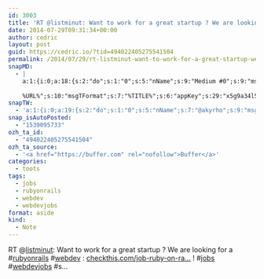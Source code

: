 ```yaml
---
id: 3003
title: 'RT @listminut: Want to work for a great startup ? We are looking for a #rubyonrails #webdev : checkthis.com/job-ruby-on-ra… ! #jobs #webdevjobs #s…'
date: 2014-07-29T09:31:34+00:00
author: cedric
layout: post
guid: https://cedric.io/?tid=494022405275541504
permalink: /2014/07/29/rt-listminut-want-to-work-for-a-great-startup-we-are-looking-for-a-rubyonrails-webdev-checkthis-com-job-ruby-on-ra-jobs-webdevjobs-s/
snapMD:
  - |
    a:1:{i:0;a:18:{s:2:"do";s:1:"0";s:5:"nName";s:9:"Medium #0";s:9:"msgFormat";s:19:"%FULLTEXT%
    
    %URL%";s:10:"msgTFormat";s:7:"%TITLE%";s:6:"appKey";s:29:"x5g9a34l5z294i5y2q284e4g54454";s:6:"appSec";s:85:"d3h0a44e4s2b4i5u2r234m5f5b4v2l5q2a444h574347464a454x2w20374447494c484b4w2c464f5u2d4z2";s:8:"inclTags";s:1:"1";s:7:"fltrsOn";i:0;s:5:"fltrs";a:0:{}s:7:"proxyOn";i:0;s:7:"useSURL";i:0;s:1:"v";i:350;s:4:"publ";s:1:"0";s:11:"accessToken";s:65:"2353413aa5437433e5648ccf74a16119308317c52d1a24d8ed99f26add037528a";s:12:"appAppUserID";s:65:"104b21fd8da79171a6e7bf800d03b4b761204f242935e05d2d86850a6b1635f77";s:14:"appAppUserName";s:26:"Cédric Bousmanne (akyrho)";s:13:"appAppUserURL";s:26:"https://medium.com/@akyrho";s:7:"pubList";a:0:{}}}
snapTW:
  - 'a:1:{i:0;a:19:{s:2:"do";s:1:"0";s:5:"nName";s:7:"@akyrho";s:9:"msgFormat";s:26:"%TITLE%. %EXCERPT% - %URL%";s:6:"appKey";s:55:"x5g9a8325v2y475r3c4m48584n53446p423r3r5u3e356j5j3k4r2p3";s:6:"appSec";s:105:"d3h0a94o46415u594v3q5l5n5l4r4x474x4j484o473u4i5w2m4k494z2k344n306n5r3l5v2s554p4n3p3k45495c3z4v4d3m3u5w525";s:7:"fltrsOn";i:0;s:5:"fltrs";a:0:{}s:7:"proxyOn";i:0;s:7:"useSURL";i:0;s:1:"v";i:350;s:5:"twURL";s:25:"http://twitter.com/akyrho";s:11:"accessToken";s:50:"6678782-Eyg60SCeh7762DEIsYtTPD5GVeOuSN8ATMdF2Lpppe";s:14:"accessTokenSec";s:45:"PgGDCbcYLJnR5esZjY9ID72A33mUNCYnQwaQTBsojSJNa";s:5:"tw140";i:0;s:10:"riComments";s:1:"1";s:11:"riCommentsM";s:1:"1";s:12:"riCommentsAA";s:1:"1";s:8:"attchImg";s:1:"1";s:9:"wpImgSize";s:4:"full";}}'
snap_isAutoPosted:
  - "1539095733"
ozh_ta_id:
  - "494022405275541504"
ozh_ta_source:
  - '<a href="https://buffer.com" rel="nofollow">Buffer</a>'
categories:
  - toots
tags:
  - jobs
  - rubyonrails
  - webdev
  - webdevjobs
format: aside
kind:
  - Note
---
```

RT <span class="username username_linked">@<a href="https://twitter.com/listminut" title="ListMinut">listminut</a></span>: Want to work for a great startup ? We are looking for a <span class="hashtag hashtag_local">#<a href="https://cedric.io/tag/rubyonrails/">rubyonrails</a> <span class="hashtag hashtag_local">#<a href="https://cedric.io/tag/webdev/">webdev</a> : <a href="http://checkthis.com/job-ruby-on-rails-developer-brussels" title="http://checkthis.com/job-ruby-on-rails-developer-brussels" class="link link_untco">checkthis.com/job-ruby-on-ra…</a> ! <span class="hashtag hashtag_local">#<a href="https://cedric.io/tag/jobs/">jobs</a> <span class="hashtag hashtag_local">#<a href="https://cedric.io/tag/webdevjobs/">webdevjobs</a> #s…</p>